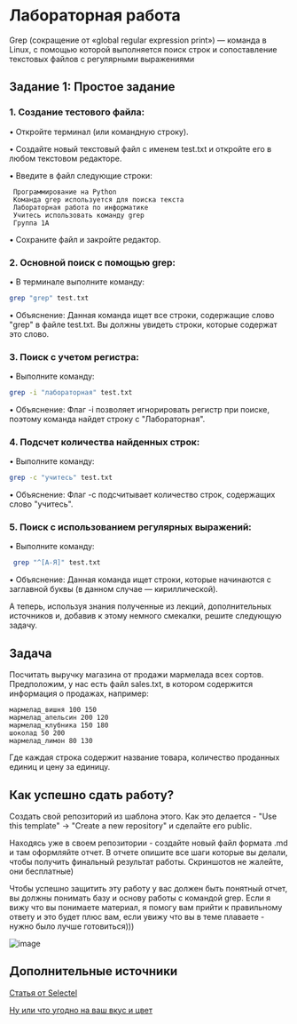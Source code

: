 # Лабораторная работа

Grep (сокращение от «global regular expression print») — команда в Linux, с помощью которой выполняется поиск строк и сопоставление текстовых файлов с регулярными выражениями 
## Задание 1: Простое задание
### 1. Создание тестового файла:

• Откройте терминал (или командную строку).

• Создайте новый текстовый файл с именем test.txt и откройте его в любом текстовом редакторе.

• Введите в файл следующие строки:
```text
 Программирование на Python
 Команда grep используется для поиска текста
 Лабораторная работа по информатике
 Учитесь использовать команду grep
 Группа 1А
```
  • Сохраните файл и закройте редактор.
### 2. Основной поиск с помощью grep:

   • В терминале выполните команду:
     
```Bash
grep "grep" test.txt
```
   • Объяснение: Данная команда ищет все строки, содержащие слово "grep" в файле test.txt. Вы должны увидеть строки, которые содержат это слово.
### 3. Поиск с учетом регистра:

   • Выполните команду:
     
```Bash
grep -i "лабораторная" test.txt 
```
   • Объяснение: Флаг -i позволяет игнорировать регистр при поиске, поэтому команда найдет строку с "Лабораторная".
### 4. Подсчет количества найденных строк:

   • Выполните команду:
     
```Bash
grep -c "учитесь" test.txt
```
   • Объяснение: Флаг -c подсчитывает количество строк, содержащих слово "учитесь".
### 5. Поиск с использованием регулярных выражений:

   • Выполните команду:
     
```Bash
 grep "^[А-Я]" test.txt
```
• Объяснение: Данная команда ищет строки, которые начинаются с заглавной буквы (в данном случае — кириллической).


А теперь, используя знания полученные из лекций, дополнительных источников и, добавив к этому немного смекалки, решите следующую задачу.

## Задача

Посчитать выручку магазина от продажи мармелада всех сортов. Предположим, у нас есть файл sales.txt, в котором содержится информация о продажах, например:
```text
мармелад_вишня 100 150
мармелад_апельсин 200 120
мармелад_клубника 150 180
шоколад 50 200
мармелад_лимон 80 130
```
Где каждая строка содержит название товара, количество проданных единиц и цену за единицу.

## Как успешно сдать работу?

Создать свой репозиторий из шаблона этого. Как это делается - "Use this template" -> "Create a new repository" и сделайте его public. 

Находясь уже в своем репозитории - создайте новый файл формата .md и там оформляйте отчет. В отчете опишите все шаги которые вы делали, чтобы получить финальный результат работы. Скриншотов не жалейте, они бесплатные)

Чтобы успешно защитить эту работу у вас должен быть понятный отчет, вы должны понимать базу и основу работы с командой grep. Если я вижу что вы понимаете материал, я помогу вам прийти к правильному ответу и это будет плюс вам, если увижу что вы в теме плаваете - нужно было лучше готовиться)))

![image](https://i.ytimg.com/vi/DqHzZ3mqBEo/maxresdefault.jpg?sqp=-oaymwEmCIAKENAF8quKqQMa8AEB-AH-CYAC0AWKAgwIABABGH8gUygcMA8=&amp;rs=AOn4CLAEwcrKq4n2OWk-Bbi1q0301wICMA)



## Дополнительные источники

[Статья от Selectel](https://selectel.ru/blog/tutorials/grep-command-in-linux/)

[Ну или что угодно на ваш вкус и цвет](https://www.google.com/)
